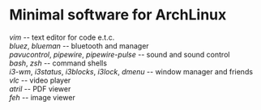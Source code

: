 # Minimal software for ArchLinux
*vim* -- text editor for code e.t.c.  
*bluez*, *blueman* -- bluetooth and manager  
*pavucontrol*, *pipewire*, *pipewire-pulse* -- sound and sound control  
*bash*, *zsh* -- command shells  
*i3-wm*, *i3status*, *i3blocks*, *i3lock*, *dmenu* -- window manager and friends  
*vlc* -- video player  
*atril* -- PDF viewer  
*feh* -- image viewer  

